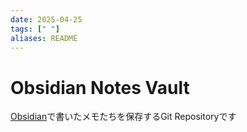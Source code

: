```yaml
---
date: 2025-04-25
tags: [" "]
aliases: README
---
```


# Obsidian Notes Vault

[Obsidian](https://obsidian.md/)で書いたメモたちを保存するGit Repositoryです
